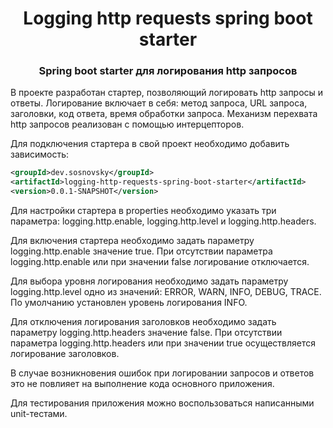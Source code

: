 <h1 align="center">Logging http requests spring boot starter</h1>

<h3 align="center">Spring boot starter для логирования http запросов</h3>

В проекте разработан стартер, позволяющий логировать http запросы и ответы.
Логирование включает в себя: метод запроса, URL запроса, заголовки, код ответа, время обработки запроса. 
Механизм перехвата http запросов реализован с помощью интерцепторов.

Для подключения стартера в свой проект необходимо добавить зависимость:
```xml
<groupId>dev.sosnovsky</groupId>
<artifactId>logging-http-requests-spring-boot-starter</artifactId>
<version>0.0.1-SNAPSHOT</version>
```
Для настройки стартера в properties необходимо указать три параметра:
logging.http.enable, logging.http.level и logging.http.headers.

Для включения стартера необходимо задать параметру logging.http.enable значение true.
При отсутствии параметра logging.http.enable или при значении false логирование отключается.

Для выбора уровня логирования необходимо задать параметру logging.http.level одно из значений:
ERROR, WARN, INFO, DEBUG, TRACE.
По умолчанию установлен уровень логирования INFO.

Для отключения логирования заголовков необходимо задать параметру logging.http.headers значение false.
При отсутствии параметра logging.http.headers или при значении true осуществляется логирование заголовков.

В случае возникновения ошибок при логировании запросов и ответов это не повлияет на выполнение кода основного приложения.

Для тестирования приложения можно воспользоваться написанными unit-тестами.